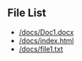 ## File List
* [/docs/Doc1.docx](./docs/Doc1.docx)
* [/docs/index.html](./docs/index.html)
* [/docs/file1.txt](./docs/file1.txt)
